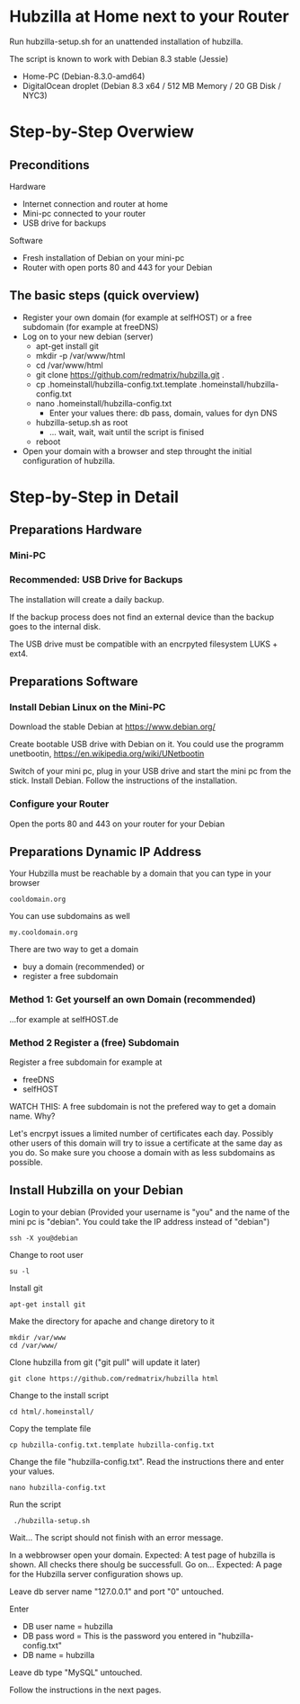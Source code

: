 # Hubzilla at Home next to your Router

Run hubzilla-setup.sh for an unattended installation of hubzilla.

The script is known to work with Debian 8.3 stable (Jessie)

+ Home-PC (Debian-8.3.0-amd64)
+ DigitalOcean droplet (Debian 8.3 x64 / 512 MB Memory / 20 GB Disk / NYC3)

# Step-by-Step Overwiew

## Preconditions

Hardware

+ Internet connection and router at home
+ Mini-pc connected to your router
+ USB drive for backups

Software

+ Fresh installation of Debian on your mini-pc
+ Router with open ports 80 and 443 for your Debian

## The basic steps (quick overview)

+ Register your own domain (for example at selfHOST) or a free subdomain (for example at freeDNS)
+ Log on to your new debian (server)
  - apt-get install git
  - mkdir -p /var/www/html
  - cd /var/www/html
  - git clone https://github.com/redmatrix/hubzilla.git .
  - cp .homeinstall/hubzilla-config.txt.template .homeinstall/hubzilla-config.txt
  - nano .homeinstall/hubzilla-config.txt
    - Enter your values there: db pass, domain, values for dyn DNS
  - hubzilla-setup.sh as root
    - ... wait, wait, wait until the script is finised
  - reboot
+ Open your domain with a browser and step throught the initial configuration of hubzilla.

# Step-by-Step in Detail

## Preparations Hardware

### Mini-PC

### Recommended: USB Drive for Backups

The installation will create a daily backup.

If the backup process does not find an external device than the backup goes to
the internal disk.

The USB drive must be compatible with an encrpyted filesystem LUKS + ext4.

## Preparations Software

### Install Debian Linux on the Mini-PC

Download the stable Debian at https://www.debian.org/

Create bootable USB drive with Debian on it. You could use the programm
unetbootin, https://en.wikipedia.org/wiki/UNetbootin

Switch of your mini pc, plug in your USB drive and start the mini pc from the
stick. Install Debian. Follow the instructions of the installation.

### Configure your Router

Open the ports 80 and 443 on your router for your Debian

## Preparations Dynamic IP Address

Your Hubzilla must be reachable by a domain that you can type in your browser

    cooldomain.org

You can use subdomains as well

    my.cooldomain.org

There are two way to get a domain

- buy a domain (recommended) or
- register a free subdomain

### Method 1: Get yourself an own Domain (recommended)

...for example at selfHOST.de

### Method 2 Register a (free) Subdomain

Register a free subdomain for example at

- freeDNS
- selfHOST

WATCH THIS: A free subdomain is not the prefered way to get a domain name. Why?

Let's encrpyt issues a limited number of certificates each
day. Possibly other users of this domain will try to issue a certificate
at the same day as you do. So make sure you choose a domain with as less subdomains as
possible.

## Install Hubzilla on your Debian

Login to your debian
(Provided your username is "you" and the name of the mini pc is "debian". You
could take the IP address instead of "debian")

    ssh -X you@debian

Change to root user

    su -l

Install git

    apt-get install git

Make the directory for apache and change diretory to it

    mkdir /var/www
    cd /var/www/

Clone hubzilla from git ("git pull" will update it later)

    git clone https://github.com/redmatrix/hubzilla html

Change to the install script

    cd html/.homeinstall/
    
Copy the template file
    
    cp hubzilla-config.txt.template hubzilla-config.txt

Change the file "hubzilla-config.txt". Read the instructions there and enter your values.

    nano hubzilla-config.txt

Run the script

     ./hubzilla-setup.sh

Wait... The script should not finish with an error message.

In a webbrowser open your domain.
Expected: A test page of hubzilla is shown. All checks there shoulg be
successfull. Go on...
Expected: A page for the Hubzilla server configuration shows up.

Leave db server name "127.0.0.1" and port "0" untouched.

Enter

- DB user name = hubzilla
- DB pass word = This is the password you entered in "hubzilla-config.txt"
- DB name = hubzilla

Leave db type "MySQL" untouched.

Follow the instructions in the next pages.

